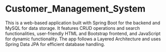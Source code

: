 # Customer_Management_System
This is a web-based application built with Spring Boot for the backend and MySQL for data storage. It features CRUD operations and search functionalities, user-friendly HTML and Bootstrap frontend, and JavaScript for dynamic functionality. The app follows a Layered Architecture and uses Spring Data JPA for efficient database handling.
